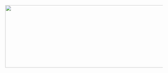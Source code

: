<a href="https://github.com/devxb/gitanimals">
  <img
    src="https://render.gitanimals.org/lines/ONION-KSM"
    width="800"
    height="200"
  />
</a>
  

